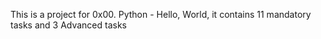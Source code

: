 This is a project for 0x00. Python - Hello, World, it contains 11 mandatory tasks and 3 Advanced tasks
